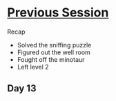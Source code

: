# [Previous Session](2020-04-08.md) 

Recap

- Solved the sniffing puzzle
- Figured out the well room
- Fought off the minotaur
- Left level 2

## Day 13


